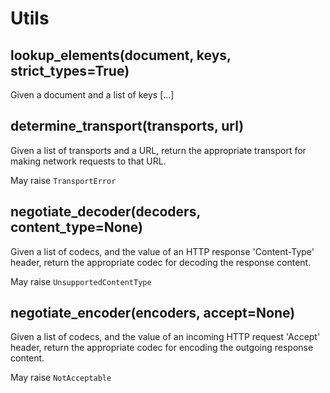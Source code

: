 # Utils

## lookup_elements(document, keys, strict_types=True)

Given a document and a list of keys [...]

## determine_transport(transports, url)

Given a list of transports and a URL, return the appropriate transport for
making network requests to that URL.

May raise `TransportError`


## negotiate_decoder(decoders, content_type=None)

Given a list of codecs, and the value of an HTTP response 'Content-Type' header,
return the appropriate codec for decoding the response content.


May raise `UnsupportedContentType`


## negotiate_encoder(encoders, accept=None)

Given a list of codecs, and the value of an incoming HTTP request 'Accept'
header, return the appropriate codec for encoding the outgoing response content.

May raise `NotAcceptable`
